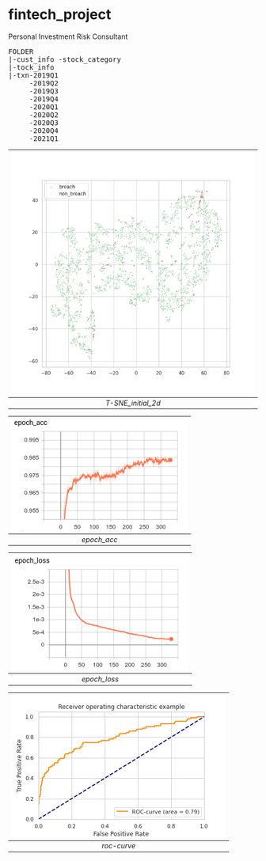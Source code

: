 # fintech_project
Personal Investment Risk Consultant

<pre>
FOLDER
|-cust_info -stock_category  
|-tock_info  
|-txn-2019Q1  
     -2019Q2  
     -2019Q3 
     -2019Q4  
     -2020Q1  
     -2020Q2  
     -2020Q3  
     -2020Q4  
     -2021Q1  
</pre>

| ![T-SNE_initial_2d](https://github.com/tabowsy/fintech_project/blob/main/T-SNE_initial_2d.png) | 
|:--:| 
| *T-SNE_initial_2d* |

| ![epoch_acc](https://github.com/tabowsy/fintech_project/blob/main/epoch_acc.png) | 
|:--:| 
| *epoch_acc* |

| ![epoch_loss](https://github.com/tabowsy/fintech_project/blob/main/epoch_loss.png) | 
|:--:| 
| *epoch_loss* |

| ![roc](https://github.com/tabowsy/fintech_project/blob/main/roc.png) | 
|:--:| 
| *roc-curve* |
